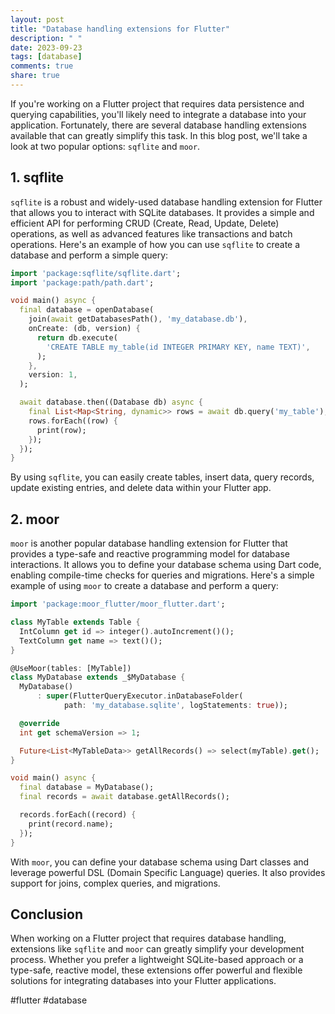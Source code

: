 ```yaml
---
layout: post
title: "Database handling extensions for Flutter"
description: " "
date: 2023-09-23
tags: [database]
comments: true
share: true
---
```


If you're working on a Flutter project that requires data persistence and querying capabilities, you'll likely need to integrate a database into your application. Fortunately, there are several database handling extensions available that can greatly simplify this task. In this blog post, we'll take a look at two popular options: `sqflite` and `moor`.

## 1. sqflite

`sqflite` is a robust and widely-used database handling extension for Flutter that allows you to interact with SQLite databases. It provides a simple and efficient API for performing CRUD (Create, Read, Update, Delete) operations, as well as advanced features like transactions and batch operations. Here's an example of how you can use `sqflite` to create a database and perform a simple query:

```dart
import 'package:sqflite/sqflite.dart';
import 'package:path/path.dart';

void main() async {
  final database = openDatabase(
    join(await getDatabasesPath(), 'my_database.db'),
    onCreate: (db, version) {
      return db.execute(
        'CREATE TABLE my_table(id INTEGER PRIMARY KEY, name TEXT)',
      );
    },
    version: 1,
  );

  await database.then((Database db) async {
    final List<Map<String, dynamic>> rows = await db.query('my_table');
    rows.forEach((row) {
      print(row);
    });
  });
}
```

By using `sqflite`, you can easily create tables, insert data, query records, update existing entries, and delete data within your Flutter app.

## 2. moor

`moor` is another popular database handling extension for Flutter that provides a type-safe and reactive programming model for database interactions. It allows you to define your database schema using Dart code, enabling compile-time checks for queries and migrations. Here's a simple example of using `moor` to create a database and perform a query:

```dart
import 'package:moor_flutter/moor_flutter.dart';

class MyTable extends Table {
  IntColumn get id => integer().autoIncrement()();
  TextColumn get name => text()();
}

@UseMoor(tables: [MyTable])
class MyDatabase extends _$MyDatabase {
  MyDatabase()
      : super(FlutterQueryExecutor.inDatabaseFolder(
            path: 'my_database.sqlite', logStatements: true));

  @override
  int get schemaVersion => 1;

  Future<List<MyTableData>> getAllRecords() => select(myTable).get();
}

void main() async {
  final database = MyDatabase();
  final records = await database.getAllRecords();

  records.forEach((record) {
    print(record.name);
  });
}
```

With `moor`, you can define your database schema using Dart classes and leverage powerful DSL (Domain Specific Language) queries. It also provides support for joins, complex queries, and migrations.

## Conclusion

When working on a Flutter project that requires database handling, extensions like `sqflite` and `moor` can greatly simplify your development process. Whether you prefer a lightweight SQLite-based approach or a type-safe, reactive model, these extensions offer powerful and flexible solutions for integrating databases into your Flutter applications.

#flutter #database